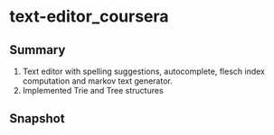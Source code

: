 # text-editor_coursera
## Summary ##
1. Text editor with spelling suggestions, autocomplete, flesch index computation and markov text generator.
2. Implemented Trie and Tree structures
## Snapshot ##
